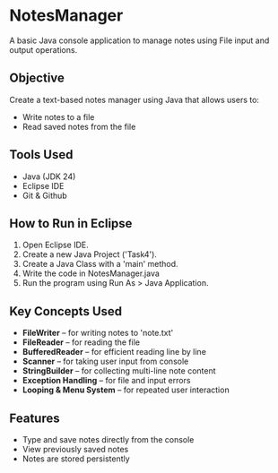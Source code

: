# NotesManager

A basic Java console application to manage notes using File input and output operations.

## Objective
Create a text-based notes manager using Java that allows users to:
- Write notes to a file
- Read saved notes from the file

## Tools Used
- Java (JDK 24)
- Eclipse IDE
- Git & Github

## How to Run in Eclipse
1. Open Eclipse IDE.
2. Create a new Java Project ('Task4').
3. Create a Java Class with a 'main' method.
4. Write the code in NotesManager.java
5. Run the program using Run As > Java Application.

## Key Concepts Used
- **FileWriter** – for writing notes to 'note.txt'
- **FileReader** – for reading the file
- **BufferedReader** – for efficient reading line by line
- **Scanner** – for taking user input from console
- **StringBuilder** – for collecting multi-line note content
- **Exception Handling** – for file and input errors
- **Looping & Menu System** – for repeated user interaction

## Features
- Type and save notes directly from the console
- View previously saved notes
- Notes are stored persistently
